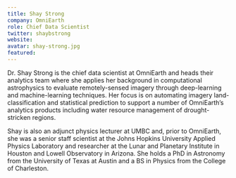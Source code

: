 ```yaml
---
title: Shay Strong
company: OmniEarth
role: Chief Data Scientist
twitter: shaybstrong
website: 
avatar: shay-strong.jpg
featured: 
---
```

Dr. Shay Strong is the chief data scientist at OmniEarth and heads their analytics team where she applies her background in computational astrophysics to evaluate remotely-sensed imagery through deep-learning and machine-learning techniques. Her focus is on automating imagery land-classification and statistical prediction to support a number of OmniEarth’s analytics products including water resource management of drought-stricken regions. 

Shay is also an adjunct physics lecturer at UMBC and, prior to OmniEarth, she was a senior staff scientist at the Johns Hopkins University Applied Physics Laboratory and researcher at the Lunar and Planetary Institute in Houston and Lowell Observatory in Arizona. She holds a PhD in Astronomy from the University of Texas at Austin and a BS in Physics from the College of Charleston.